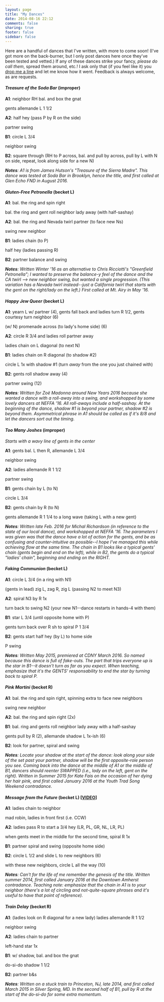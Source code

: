 ```yaml
---
layout: page
title: "My Dances"
date: 2014-08-16 22:12
comments: false
sharing: true
footer: false
sidebar: false
---
```

Here are a handful of dances that I've written, with more to come soon! (I've got more on the back-burner, but I only post dances here once they've been tested and vetted.) If any of these dances strike your fancy, _please do call them_, spread them around, etc.! I ask only that (if you feel like it) you [drop me a line](/contact.html) and let me know how it went. Feedback is always welcome, as are requests.

<!-- TEMPLATE
<div class="dance" id="***">
<h4><em>*TITLE*</em> (formation)</h4>
  <p><strong>A1</strong>:</p>
  <p></p>
  <p><strong>A2</strong>:</p>
  <p><strong>B1</strong>: </p>
  <p></p>
  <p><strong>B2</strong>: </p>
  <p><em><strong>Notes</strong>:</em></p></div>
<!-- hack to make comment work -->

<div class="dance" id="treasureofthesodabar">
<h4><em>Treasure of the Soda Bar</em> (improper)</h4>
  <p><strong>A1</strong>: neighbor RH bal. and box the gnat</p>
  <p>gents allemande L 1 1/2</p>
  <p><strong>A2</strong>: half hey (pass P by R on the side)</p>
  <p>partner swing</p>
  <p><strong>B1</strong>: circle L 3/4</p>
  <p>neighbor swing</p>
  <p><strong>B2</strong>: square through (RH to P across, bal. and pull by across, pull by L with N on side, repeat, look along side for a new N)</p>
  <p><em><strong>Notes</strong>: A1 is from James Hutson's "Treasure of the Sierra Madre". This dance was tested at Soda Bar in Brooklyn, hence the title, and first called at Glen Echo FND in August 2016.</em></p></div>

<div class="dance" id="glutenfreepetronella">
<h4><em>Gluten-Free Petronella</em> (becket L)</h4>
  <p><strong>A1</strong>: bal. the ring and spin right</p>
  <p>bal. the ring and gent roll neighbor lady away (with half-sashay)</p>
  <p><strong>A2</strong>: bal. the ring and Nevada twirl partner (to face new Ns)</p>
  <p>swing new neighbor</p>
  <p><strong>B1</strong>: ladies chain (to P)</p>
  <p>half hey (ladies passing R)</p>
  <p><strong>B2</strong>: partner balance and swing</p>
  <p><em><strong>Notes</strong>: Written Winter '16 as an alternative to Chris Ricciotti's "Greenfield Petronella"; I wanted to preserve the balance-y feel of the dance and the CA twirl --> new neighbor swing, but wanted a single progression. (This variation has a Nevada twirl instead--just a California twirl that starts with the gent on the right/lady on the left.) First called at Mt. Airy in May '16.</em></p></div>

<div class="dance" id="happyjewqueer">
<h4><em>Happy Jew Queer</em> (becket L)</h4>
  <p><strong>A1</strong>: yearn L w/ partner (4), gents fall back and ladies turn R 1/2, gents courtesy turn neighbor (6)</p>
  <p>(w/ N) promenade across (to lady's home side) (6)</p>
  <p><strong>A2</strong>: circle R 3/4 and ladies roll partner away</p>
  <p>ladies chain on L diagonal (to next N)
  <p><strong>B1</strong>: ladies chain on R diagonal (to shadow #2)</p>
  <p>circle L 1x with shadow #1 (turn <em>away</em> from the one you just chained with)</p>
  <p><strong>B2</strong>: gents roll shadow away (4)</p>
  <p>partner swing (12)</p>
  <p><em><strong>Notes</strong>: Written for Zoë Madonna around New Years 2016 because she wanted a dance with a roll-away into a swing, and workshopped by some lovely dancers at NEFFA '16. All roll-aways include a half-sashay. At the beginning of the dance, shadow #1 is beyond your partner, shadow #2 is beyond them. Asymmetrical phrase in A1 should be called as if it's 8/8 and let the dancers sort out the timing.</em></p></div>

<div class="dance" id="toomanyjoshes">
<h4><em>Too Many Joshes</em> (improper)</h4>
  <p><em>Starts with a wavy line of gents in the center</em></p>
  <p><strong>A1</strong>: gents bal. L then R, allemande L 3/4</p>
  <p>neighbor swing</p>
  <p><strong>A2</strong>: ladies allemande R 1 1/2</p>
  <p>partner swing</p>
  <p><strong>B1</strong>: gents chain by L (to N)</p>
  <p>circle L 3/4</p>
  <p><strong>B2</strong>: gents chain by R (to N)</p>
  <p>gents allemande R 1 1/4 to a long wave (taking L with a new gent)
  <p><em><strong>Notes</strong>: Written late Feb. 2016 for Michal Richardson (in reference to the state of our local dance), and workshopped at NEFFA '16. The parameters I was given was that the dance have a lot of action for the gents, and be as confusing and counter-intuitive as possible--I hope I've managed this while achieving flow at the same time. The chain in B1 looks like a typical gents' chain (gents begin and end on the left), while in B2, the gents do a typical "ladies' chain", beginning and ending on the RIGHT.</em></p></div>

<div class="dance" id="fakingcommunion">
<h4><em>Faking Communion</em> (becket L)</h4>
  <p><strong>A1</strong>: circle L 3/4 (in a ring with N1)</p>
  <p>(gents in lead) zig L, zag R, zig L (passing N2 to meet N3) </p>
  <p><strong>A2</strong>: spiral N3 by R 1x</p>
  <p>turn back to swing N2 (your new N1--dance restarts in hands-4 with them)
  <p><strong>B1</strong>: star L 3/4 (until opposite home with P)</p>
  <p>gents turn back over R sh to spiral P 1 3/4</p>
  <p><strong>B2</strong>: gents start half hey (by L) to home side</p>
  <p>P swing</p>
  <p><em><strong>Notes</strong>: Written May 2015, premiered at CDNY March 2016. So named because this dance is full of fake-outs. The part that trips everyone up is the star in B1--it doesn't turn as far as you expect. When teaching, emphasize that it's the GENTS' responsability to end the star by turning back to spiral P.</em></p>
</div>

<div class="dance" id="pinkmartini">
  <h4><em>Pink Martini</em> (becket R)</h4>
  <p><strong>A1</strong>: bal. the ring and spin right, spinning extra to face new neighbors</p>
  <p>swing new neighbor</p>
  <p><strong>A2</strong>: bal. the ring and spin right (2x)</p>
  <p><strong>B1</strong>: bal. ring and gents roll neighbor lady away with a half-sashay</p>
  <p>gents pull by R (2), allemande shadow L 1x-ish (6)</p>
  <p><strong>B2</strong>: look for partner, spiral and swing</p>
  <p><em><strong>Notes</strong>: Locate your shadow at the start of the dance: look along your side of the set past your partner, shadow will be the first opposite-role person you see. Coming back into the dance at the middle of A1 or the middle of B1, dancers should reenter SWAPPED (i.e., lady on the left, gent on the right). Written in Summer 2015 for Kate Fais on the occasion of her dying her hair pink, and first called January 2016 at the Youth Trad Song Weekend contradance.</em></p>
</div>

<div class="dance" id="messagefromthefuture">
  <h4><em>Message from the Future</em> (becket L) [<a href="https://www.youtube.com/watch?v=Gj1FlDrlbB8">VIDEO</a>]</h4>
  <p><strong>A1</strong>: ladies chain to neighbor</p>
  <p>mad robin, ladies in front first (i.e. CCW) </p>
  <p><strong>A2</strong>: ladies pass R to start a 3/4 hey (LR, PL, GR, NL, LR, PL)</p>
  <p>when gents meet in the middle for the second time, spiral R 1x
  <p><strong>B1</strong>: partner spiral and swing (opposite home side)</p>
  <p><strong>B2</strong>: circle L 1/2 and slide L to new neighbors (6)</p>
  <p>with these new neighbors, circle L all the way (10)</p>
  <p><em><strong>Notes</strong>: Can't for the life of me remember the genesis of the title. Written summer 2014, first called January 2016 at the Downtown Amherst contradance. Teaching note: emphasize that the chain in A1 is to your neighbor (there's a lot of circling and not-quite-square phrases and it's useful to have that point of reference).</em></p>
</div>

<div class="dance" id="traindelay">
  <h4><em>Train Delay</em> (becket R)</h4>
  <p><strong>A1</strong>: (ladies look on R diagonal for a new lady) ladies allemande R 1 1/2</p>
  <p>neighbor swing</p>
  <p><strong>A2</strong>: ladies chain to partner</p>
  <p>left-hand star 1x</p>
  <p><strong>B1</strong>: w/ shadow, bal. and box the gnat</p>
  <p>do-si-do shadow 1 1/2</p>
  <p><strong>B2</strong>: partner b&s</p>
  <p><em><strong>Notes</strong>: Written on a stuck train to Princeton, NJ, late 2014, and first called March 2015 in Silver Spring, MD. In the second half of B1, pull by R at the start of the do-si-do for some extra momentum.</em></p>
</div>

<!-- comment out till i fix the ending 
<div class="dance" id="rollinontheriver">
  <h4><em>Rollin' on the River</em> (improper)</h4>
  <p><strong>A1</strong>: neighbor allemande L 1 1/2</p>
  <p>ladies chain across</p>
  <p><strong>A2</strong>: in hands-4 AWAY from partner (with shadow), circle L 1/2 (4) and roll shadow (gent roll lady) (4)</p>
  <p>circle L 1/2 (4) and roll shadow (lady roll gent) (4)</p>
  <p><strong>B1</strong>: partner b&s</p>
  <p><strong>B2</strong>: long lines, ladies roll partner away on the way back</p>
  <p>ladies pull by L (2), neighbor allemande R 1 1/4 to new neighbors</p>
  <p><em><strong>Notes</strong>: First called July 2013 at Village Contra in NYC.</em></p>
</div>
<!-- hack to make comments work -->
